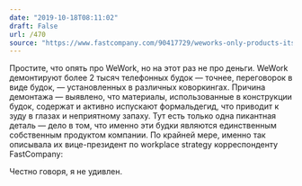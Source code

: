 ```yaml
---
date: "2019-10-18T08:11:02"
draft: False
url: /470
source: "https://www.fastcompany.com/90417729/weworks-only-products-its-phone-booths-are-a-hot-mess-too?partner=rss&utm_source=facebook.com&utm_medium=social&utm_campaign=rss+fastcompany&utm_content=rss"
---
```


Простите, что опять про WeWork, но на этот раз не про деньги. 
WeWork демонтируют более 2 тысяч телефонных будок — точнее, переговорок в виде будок, — установленных в различных коворкингах. Причина демонтажа — выявлено, что материалы, использованные в конструкции будок, содержат и активно испускают формальдегид, что приводит к зуду в глазах и неприятному запаху.
Тут есть только одна пикантная деталь — дело в том, что именно эти будки являются единственным собственным продуктом компании. По крайней мере, именно так описывала их вице-президент по workplace strategy корреспонденту FastCompany:

Честно говоря, я не удивлен.
